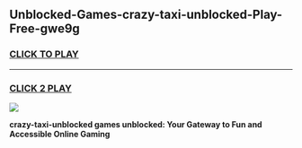 
## Unblocked-Games-crazy-taxi-unblocked-Play-Free-gwe9g
<h3>
<a href="https://premium76.site?title=crazy-taxi-unblocked&ref=23A">CLICK TO PLAY</a></h3>
<hr>

<h3>
<a href="https://premium76.site?title=crazy-taxi-unblocked&ref=23A">CLICK 2 PLAY</a>
  
</h3>

<a href="https://premium76.site?title=crazy-taxi-unblocked&ref=23A"><img src="https://clearcache.store/games.png"></a>


**crazy-taxi-unblocked games unblocked: Your Gateway to Fun and Accessible Online Gaming**
